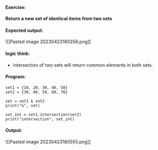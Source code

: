 #### Exercise:
**Return a new set of identical items from two sets**


#### Expected output:
![[Pasted image 20230423180256.png]]


#### logic think:
* intersection of two sets will return common elements in both sets.

#### Program:

```
set1 = {10, 20, 30, 40, 50}
set2 = {30, 40, 50, 60, 70}

set = set1 & set2
print("&", set)

set_int = set1.intersection(set2)
print("intersection", set_int)
```

#### Output:

![[Pasted image 20230423180555.png]]
